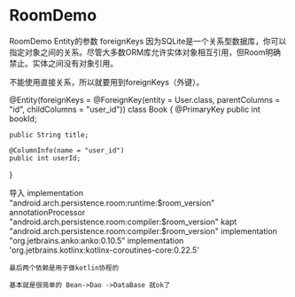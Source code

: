 # RoomDemo
RoomDemo
Entity的参数 foreignKeys
因为SQLite是一个关系型数据库，你可以指定对象之间的关系。尽管大多数ORM库允许实体对象相互引用，但Room明确禁止。实体之间没有对象引用。

不能使用直接关系，所以就要用到foreignKeys（外键）。

@Entity(foreignKeys = @ForeignKey(entity = User.class,
                                  parentColumns = "id",
                                  childColumns = "user_id"))
class Book {
    @PrimaryKey
    public int bookId;

    public String title;

    @ColumnInfo(name = "user_id")
    public int userId;
}

导入
    implementation "android.arch.persistence.room:runtime:$room_version"
    annotationProcessor "android.arch.persistence.room:compiler:$room_version"
    kapt "android.arch.persistence.room:compiler:$room_version"
    implementation "org.jetbrains.anko:anko:0.10.5"
    implementation 'org.jetbrains.kotlinx:kotlinx-coroutines-core:0.22.5'
    
    最后两个依赖是用于做kotlin协程的
    
    基本就是很简单的 Bean->Dao ->DataBase 就ok了
    
